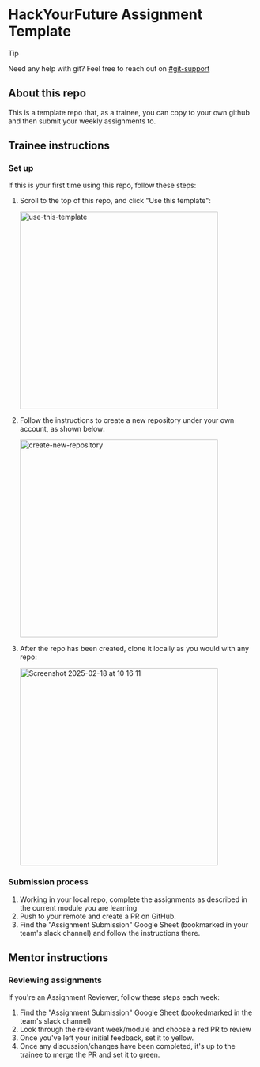 # HackYourFuture Assignment Template
> [!TIP]
> Need any help with git? Feel free to reach out on [#git-support](https://hackyourfuture-cph.slack.com/archives/CU1K85X3R)

## About this repo
This is a template repo that, as a trainee, you can copy to your own github and then submit your weekly assignments to.

## Trainee instructions
### Set up
If this is your first time using this repo, follow these steps:

1. Scroll to the top of this repo, and click "Use this template":

    <img width="400" alt="use-this-template" src="https://github.com/user-attachments/assets/be998ed8-db20-4869-adac-8f5f5f352b62" />

1. Follow the instructions to create a new repository under your own account, as shown below:

    <img width="400" alt="create-new-repository" src="https://github.com/user-attachments/assets/1104b326-60d0-459b-ac62-ec9b2f8a37db" />
    
1. After the repo has been created, clone it locally as you would with any repo:
  
    <img width="400" alt="Screenshot 2025-02-18 at 10 16 11" src="https://github.com/user-attachments/assets/65a9d72f-98da-4bee-9120-f76df01d52bd" />

### Submission process
1. Working in your local repo, complete the assignments as described in the current module you are learning
2. Push to your remote and create a PR on GitHub.
3. Find the "Assignment Submission" Google Sheet (bookmarked in your team's slack channel) and follow the instructions there.

## Mentor instructions
### Reviewing assignments
If you're an Assignment Reviewer, follow these steps each week:
1. Find the "Assignment Submission" Google Sheet (bookedmarked in the team's slack channel)
2. Look through the relevant week/module and choose a red PR to review
3. Once you've left your initial feedback, set it to yellow.
4. Once any discussion/changes have been completed, it's up to the trainee to merge the PR and set it to green.

